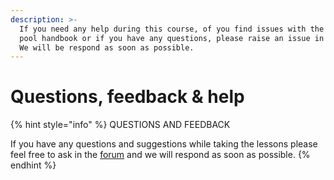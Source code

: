 ```yaml
---
description: >-
  If you need any help during this course, of you find issues with the stake
  pool handbook or if you have any questions, please raise an issue in Github.
  We will be respond as soon as possible.
---
```


# Questions, feedback & help



{% hint style="info" %}
 QUESTIONS AND FEEDBACK

  
If you have any questions and suggestions while taking the lessons please feel free to ask in the [forum](https://forum.cardano.org/c/english/operators-talk/119) and we will respond as soon as possible.
{% endhint %}

